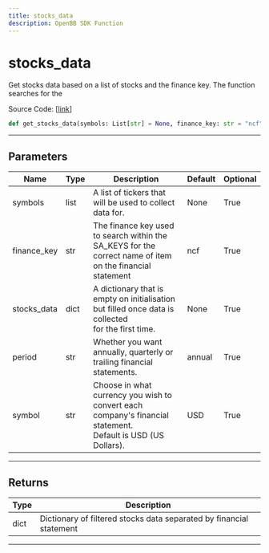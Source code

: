 ```yaml
---
title: stocks_data
description: OpenBB SDK Function
---
```


# stocks_data

Get stocks data based on a list of stocks and the finance key. The function searches for the

Source Code: [[link](https://github.com/OpenBB-finance/OpenBBTerminal/tree/main/openbb_terminal/stocks/sector_industry_analysis/stockanalysis_model.py#L84)]

```python
def get_stocks_data(symbols: List[str] = None, finance_key: str = "ncf", stocks_data: dict = None, period: str = "annual", symbol: str = "USD") -> None
```

---

## Parameters

| Name | Type | Description | Default | Optional |
| ---- | ---- | ----------- | ------- | -------- |
| symbols | list | A list of tickers that will be used to collect data for. | None | True |
| finance_key | str | The finance key used to search within the SA_KEYS for the correct name of item<br/>on the financial statement | ncf | True |
| stocks_data | dict | A dictionary that is empty on initialisation but filled once data is collected<br/>for the first time. | None | True |
| period | str | Whether you want annually, quarterly or trailing financial statements. | annual | True |
| symbol | str | Choose in what currency you wish to convert each company's financial statement.<br/>Default is USD (US Dollars). | USD | True |


---

## Returns

| Type | Description |
| ---- | ----------- |
| dict | Dictionary of filtered stocks data separated by financial statement |
---

